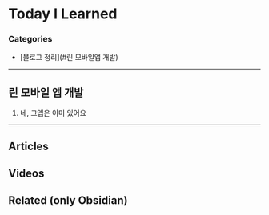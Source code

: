 # Today I Learned

### Categories
- [블로그 정리](#린 모바일앱 개발)

---

## 린 모바일 앱 개발
01. 네, 그앱은 이미 있어요

---

## Articles

## Videos

## Related (only Obsidian)